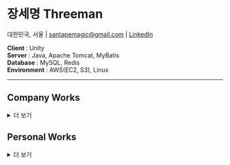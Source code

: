 # 장세명 Threeman
대한민국, 서울 | santapemagic@gmail.com | [LinkedIn](https://www.linkedin.com/in/3hreeman)

**Client**      : Unity  
**Server**      : Java, Apache Tomcat, MyBatis  
**Database**    : MySQL, Redis  
**Environment** : AWS(EC2, S3), Linux

---
## Company Works
<details>
<summary>더 보기</summary>

### [Hardcore Leveling Warrior](https://play.google.com/store/apps/details?id=com.superplanet.lucid3.global&hl=en) <sub>2024</sub>

개발팀 프로그래밍 파트 / 리드 프로그래머
1. 프로토타이핑 및 최적화
2. 전투 씬 구성, 전투 시스템
3. 스킬 및 특성 시스템

### [부메랑 RPG:던져라! 듀드](https://play.google.com/store/apps/details?id=com.superplanet.boomerang&hl=ko) <sub>2024</sub>
개발팀 프로그래밍 파트 / 리드 프로그래머
1. 프로젝트 리팩토링 및 최적화
2. 사내 프레임워크 적용
   
### [비공정기사단](https://play.google.com/store/apps/details?id=com.superplanet.airship) <sub>2022</sub>

개발팀 프로그래밍 파트 / 프로그래머
1. 프로토타이핑 및 최적화
2. 전투 로직 및 스킬 시스템
3. 캐릭터 커스터마이징, 이벤트 컷씬 시스템

### 마법스크롤 상인 지오 <sub>2021</sub>
개발팀 프로그래밍 파트 / 프로그래머
1. 전투 프로토타이핑 및 기본 시스템 설계
2. 빌드 최적화
   
### [전자오락수호대](https://play.google.com/store/apps/details?id=com.superplanet.videogameguardians&hl=ko) <sub>2020</sub>
개발팀 프로그래밍 파트 / 프로그래머
1. 프로젝트 리메이크 및 빌드 최적화
2. 사내 프레임워크 적용

</details>





## Personal Works

<details>
<summary>더 보기</summary>

### [Boids_with_ECS](https://github.com/3hreeman/Unity_Boids)

### 프로젝트 개요
Unity의 [Unity ECS(Entity Component System)](https://unity.com/kr/blog/engine-platform/on-dots-entity-component-system) 퍼포먼스 테스트를 위한 프로젝트.

<details>
<summary>ECS 개요</summary>

**ECS의 특징**
  
ECS는 Entity(엔티티), Component(컴포넌트), System(시스템)으로 구성된 아키텍처.  
기존의 객체 지향 프로그래밍(OOP) 방식보다 성능과 유지보수 측면에서 많은 이점을 제공함.  
  
① 성능 최적화 (Performance)  
캐시 효율성 향상: 데이터가 연속된 메모리 블록(SoA, Structure of Arrays)으로 저장되므로 CPU 캐시 효율이 극대화됨.  
병렬 처리(Parallel Processing) 최적화: 시스템이 독립적으로 실행될 수 있어 멀티스레딩 환경에서도 쉽게 확장 가능.  

② 유연성 (Modularity & Reusability)  
데이터 기반 아키텍처: 엔티티는 컴포넌트의 집합으로 이루어져 있어 객체 간의 상속 관계가 필요 없음.  
확장성과 유지보수 용이: 특정 기능을 수정하거나 추가할 때 기존 코드에 영향을 주지 않고 독립적으로 구현 가능.  

③ 디커플링 (Decoupling)  
엔티티는 데이터를 포함하지 않으며, 시스템이 해당 데이터를 처리하는 방식으로 동작하여 코드가 모듈화되고 재사용성이 높아짐.  
특정 기능을 다른 프로젝트에서도 쉽게 재사용 가능.  

  
**ECS의 방향성**
   
 ① 차세대 성능 최적화 아키텍처  
 DOTS(Data-Oriented Technology Stack)의 핵심 구성 요소로 활용되며, Unity의 향후 엔진 최적화 방향에서도 중요한 역할을 담당.  
 기존의 객체 지향 방식보다 하드웨어 성능을 극대화할 수 있도록 설계됨.  

 ② 대규모 시뮬레이션 및 게임 개발에 적합  
 수천 개에서 수백만 개의 오브젝트(엔티티)를 효율적으로 관리 가능.  
 AI, 물리 시뮬레이션, 대규모 오픈월드 게임 등에서 ECS의 성능 이점을 극대화할 수 있음.  

 ③ 점진적 도입 가능  
 기존 Unity의 GameObject 및 MonoBehaviour 시스템과 함께 사용할 수 있도록 설계되어 있으며, 점진적인 전환이 가능.  
 기존 프로젝트에서도 ECS의 성능 이점을 부분적으로 활용 가능.  
</details>

### 레퍼런스 및 테스트 후 비교

[[YUNNONG-Boids](https://github.com/BongYunnong/CodingExpress)] 의 Boids 프로젝트를 바탕으로 하여 ECS로 컨버팅.

![Image](https://github.com/user-attachments/assets/d576d961-cf5d-4444-a894-4fd7750096dc)

1-1) 기존 레퍼런스 프로젝트에서 구현된 Boids 시스템  
각각의 Boid가 개별의 MonoBehaviour형태로 구현되어, 각각의 Update문에서 움직임을 연산.  
오브젝트의 개수가 늘어날 수록 프레임 드랍이 눈에 띄게 발생.  
1000개 이상부터는 원활한 실행이 어려움.  

![Image](https://github.com/user-attachments/assets/359a0262-64e8-40e2-80d3-d9c32f83d9de)

2-1) ECS로 컨버팅하여 재구성한 Boids 시스템  
기존 레퍼런스 프로젝트의 Boid 움직임을 ECS 구조로 컨버팅.  
각 모듈당 10000개씩, 총 2만개의 오브젝트가 평균 CPU 10ms 이하로 쾌적하게 작동하는 것을 확인.  

### 결론 및 감상
컨버팅 중에 Boids 이동 보정 로직이 일부 수정되어 원본과 완벽히 동일한 형태의 Boids 시스템을 구현하지 못한 것은 아쉬움.  
그럼에도 압도적인 퍼포먼스의 차이를 확인하여 ECS의 데이터 지향적 설계가 추구하는 효율적인 대규모 시스템 구현이라는 방향성을 확인할 수 있었음.  
ECS의 데이터 지향적 구조가 생소하게 느껴졌고, 기존에 익숙한 MonoBahaviour 기반의 시스템과는 구조적으로 많이 다름을 알 수 있었음.  

압도적인 퍼포먼스라는 분명한 장점이 존재하지만, 이미 익숙하여 빠른 테스트와 Iteration이 가능한 기존 Component 시스템의 장점들에 비해 사용하기에 조금 더 까다롭다고 느낌. 하지만 신생 시스템인 만큼 앞으로도 더욱 발전할 수 있기에 추후가 더 기대됨.

---

### [PF_Zone](https://github.com/3hreeman/pf_zone)

### 프로젝트 개요
이 프로젝트는 단순하지만 검증된 게임성을 가진 레퍼런스를 참고하여, 여러가지 떠오르는 로직이나 새로운 기능들을 빠르게 검증하고 테스트해보기 위한 프로젝트입니다.  
**뱀파이어 서바이버** 방식으로 등장하는 적들을  
**록맨**처럼 일반 공격과 차징 공격으로 처치하는  
**2D 탑다운 뷰 형태의 슈팅 게임**이며,  
모든 공격에는 소소한 물리효과가 적용되어, 썩 나쁘지않은 타격감을 느낄 수 있습니다.  

기본적인 플레이 모습은 아래와 같습니다.

![Image](https://github.com/user-attachments/assets/7c47f84a-c874-455d-a4f5-783fb3e59dad)  
1. 기본 시작시 모습

![Image](https://github.com/user-attachments/assets/1f83c08a-3a09-473e-be29-f7bb4b901f95)  
2. 게임이 일정 이상 진행되면 다음처럼 다수의 적이 쫓아옵니다.

현재 테스트중인 기능은 Unity의 [JOB시스템](https://unity.com/kr/blog/engine-platform/improving-job-system-performance-2022-2-part-1)입니다.

다수의 적이 등장하여 동시에 움직일 때, 두 시스템에 대한 퍼포먼스를 중점적으로 비교했습니다.

- MonoBehaviour의 Update
- Unity JOB시스템

가장 큰 차이점은 실행되는 **Thread**가 다르다는 점입니다. 
MonoBehaviour의 Update는 Main Thread에서,
JobSystem은 JobThread에서 별도로 실행된다는 점이 큰 차이입니다.
두 Thread의 차이점은 아래에 간략하게 정리해두었습니다.
<details>
<summary>Unity의 MainThread와 JobThread</summary>

**1. Main Thread (메인 스레드)**  

① 역할  
Unity의 기본 실행 흐름을 담당하는 스레드.  
Update(), FixedUpdate(), LateUpdate() 등 일반적인 MonoBehaviour 기반 게임 로직이 실행됨.  
Unity API(예: Transform, GameObject, Instantiate() 등)와 직접적으로 연관됨.  
UI 처리, 입력 감지, 렌더링 호출 등 필수적인 작업을 수행.  

② 주요 특징  
싱글 스레드로 동작 → 대부분의 Unity API는 메인 스레드에서만 실행 가능.  
성능 병목이 발생할 가능성이 높음 (예: 많은 연산을 포함한 물리 연산, AI 계산, 대규모 데이터 처리).  
멀티스레딩 지원 부족으로 인해 복잡한 연산을 처리하는 데 한계가 있음.  

**2. Job Thread (잡 스레드)**  

① 역할  
Unity의 C# Job System을 통해 생성되는 워크로드 처리용 스레드.  
메인 스레드가 직접 처리하기 어려운 병렬 연산을 백그라운드에서 수행.  

대표적인 예시:  
물리 연산 (예: Havok Physics, Unity Physics)  
AI 연산 (예: 경로 탐색, 상태 업데이트)  
대규모 데이터 연산 (예: 군집 AI, 파티클 시스템, 애니메이션 처리)  

② 주요 특징  
멀티스레딩 가능 → 여러 개의 CPU 코어를 활용하여 성능을 극대화.  
Unity의 C# Job System과 Burst Compiler를 함께 활용하면 최적화된 네이티브 코드로 변환됨.  
메인 스레드와 독립적이지만, Unity API에는 접근할 수 없음 (렌더링 관련 API 사용 불가).  
Job System을 활용하면 Unity가 자동으로 스레드 풀을 관리하여 최적의 스레드 개수를 결정.  

</details>

각 케이스에 대해서 오브젝트 개수를 점차로 늘려가며 테스트하며, 오브젝트 1000개가 동시에 움직이는 상황을 기준으로 다음과 같은 결과를 얻었습니다.
테스트 환경에서 구성한 뷰의 모습은 아래와 같습니다.

![Image](https://github.com/user-attachments/assets/63cf45e4-acb6-4140-9e4b-88ac119d9527)


#### 1. MonoBehaviour의 Update형태로 작동할 경우

![Image](https://github.com/user-attachments/assets/62b569b4-0569-43cf-8c37-323dcdf9ea75)

1-1) Profiler의 Main Thread 내 Update문의 CPU사용량

![Image](https://github.com/user-attachments/assets/ba68ab31-48f6-4816-bbac-e548c8eb090b)
1-2) Main Thread만 열일하고 Job Thread는 놀고 있다.

#### 2. Job System으로 작동할 경우

![Image](https://github.com/user-attachments/assets/02e52149-76d8-4ab4-bb40-f8999a59d873)

2-1) 1-1에 비해 Main Thread의 사용량이 현저히 줄어든 것이 보인다.

![Image](https://github.com/user-attachments/assets/f779846e-a472-44d9-8730-5b03aa7f00b2)
2-2) Main Thread에서 사용하던 연산량이 JOB Thread에서 병렬로 처리되고 있음을 확인할 수 있다.


### 결론 및 감상
Unity는 명시적으로 멀티스레드를 지원하지 않아서 아쉬운 부분이 많습니다.  
**C#의 Thread나 Task**을 통해 멀티스레드를 활용할 수 있지만, MonoBehaviour 기반의 Update는 Main Thread에서만 실행된다는 점과 더불어 Task나 Thread는 엔진과 독립적으로 작동하면서 GameObject나 Transform과 같은 Unity API를 사용할 수 없기에 활용도가 제한적입니다.  
그런 측면에서 **Unity의 Job System**은 좋은 대안이 될 수 있습니다.  
1. 엔진 내부에서 자동으로 관리하는 Thread pool을 활용하기에 관리가 쉽고 효율적으로 활용 가능  
2. 연속적인 메모리 구조로 데이터를 관리하기에 CPU 캐시 효율성이 높음  

물론 Job System에도 아쉬운 점은 있습니다.  
Thread나 Task와 마찬가지로 Unity API를 직접 호출할 수 없기에 NativeArray등의 구조체를 거쳐야한다는 점, 기존의 MonoBehaviour 구조와 달라서 적응하기 위한 러닝 커브가 존재한다는 점은 분명히 아쉬운 부분이기도 합니다.  
그럼에도 분명한 장점을 가지고 있고, Unity가 새롭게 지원하는 [ECS(Entity Component System)](https://unity.com/ecs)와 같은 [DOTS(Data Oriented Technology Stack)](https://unity.com/dots) 기반 시스템과 밀접하게 연관되어 있기 때문에, 향후에 더욱 요긴하게 사용될 가능성이 높은 기술 스택이므로, Unity개발자라면 필히 익혀둬야 할 기술이라고 생각됩니다.